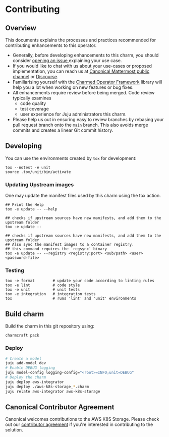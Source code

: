 # Contributing

## Overview

This documents explains the processes and practices recommended for contributing enhancements to
this operator.

- Generally, before developing enhancements to this charm, you should consider [opening an issue
  ](https://github.com/charmed-kubernetes/aws-k8s-storage/issues) explaining your use case.
- If you would like to chat with us about your use-cases or proposed implementation, you can reach
  us at [Canonical Mattermost public channel](https://chat.charmhub.io/charmhub/channels/charm-dev)
  or [Discourse](https://discourse.charmhub.io/).
- Familiarising yourself with the [Charmed Operator Framework](https://juju.is/docs/sdk) library
  will help you a lot when working on new features or bug fixes.
- All enhancements require review before being merged. Code review typically examines
  - code quality
  - test coverage
  - user experience for Juju administrators this charm.
- Please help us out in ensuring easy to review branches by rebasing your pull request branch onto
  the `main` branch. This also avoids merge commits and creates a linear Git commit history.

## Developing

You can use the environments created by `tox` for development:

```shell
tox --notest -e unit
source .tox/unit/bin/activate
```

### Updating Upstream images

One may update the manifest files used by this charm using the tox action.

```shell
## Print the Help
tox -e update -- --help

## checks if upstream sources have new manifests, and add them to the upstream folder
tox -e update --  

## checks if upstream sources have new manifests, and add them to the upstream folder
## Also sync the manifest images to a container registry.  
## this command requires the `regsync` binary
tox -e update -- --registry <registry:port> <sub/path> <user> <password-file>
```

### Testing

```shell
tox -e format        # update your code according to linting rules
tox -e lint          # code style
tox -e unit          # unit tests
tox -e integration   # integration tests
tox                  # runs 'lint' and 'unit' environments
```

## Build charm

Build the charm in this git repository using:

```shell
charmcraft pack
```

### Deploy

```bash
# Create a model
juju add-model dev
# Enable DEBUG logging
juju model-config logging-config="<root>=INFO;unit=DEBUG"
# Deploy the charm
juju deploy aws-integrator
juju deploy ./aws-k8s-storage_*.charm
juju relate aws-integrator aws-k8s-storage
```

## Canonical Contributor Agreement

Canonical welcomes contributions to the AWS K8S Storage. Please check
out our [contributor agreement](https://ubuntu.com/legal/contributors) if
you're interested in contributing to the solution.
